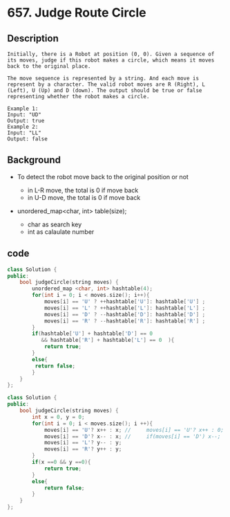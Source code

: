 # 657. Judge Route Circle
## Description
```
Initially, there is a Robot at position (0, 0). Given a sequence of its moves, judge if this robot makes a circle, which means it moves back to the original place.

The move sequence is represented by a string. And each move is represent by a character. The valid robot moves are R (Right), L (Left), U (Up) and D (down). The output should be true or false representing whether the robot makes a circle.

Example 1:
Input: "UD"
Output: true
Example 2:
Input: "LL"
Output: false
```
## Background

* To detect the robot move back to the original position or not
  * in L-R move, the total is 0 if move back
  * in U-D move, the total is 0 if move back

* unordered_map<char, int> table(size);
  * char as search key
  * int as calaulate number

## code
```c++
class Solution {
public:
    bool judgeCircle(string moves) {
        unordered_map <char, int> hashtable(4);
        for(int i = 0; i < moves.size(); i++){
            moves[i] == 'U' ? ++hashtable['U']: hashtable['U'] ;
            moves[i] == 'L' ? ++hashtable['L']: hashtable['L'] ;
            moves[i] == 'D' ? --hashtable['D']: hashtable['D'] ;
            moves[i] == 'R' ? --hashtable['R']: hashtable['R'] ;
        }
        if(hashtable['U'] + hashtable['D'] == 0
           && hashtable['R'] + hashtable['L'] == 0  ){
            return true;
        }
        else{
         return false;
        }
    }
};
```

```c++
class Solution {
public:
    bool judgeCircle(string moves) {
        int x = 0, y = 0;
        for(int i = 0; i < moves.size(); i ++){
            moves[i] == 'U'? x++ : x; //     moves[i] == 'U'? x++ : 0;
            moves[i] == 'D'? x-- : x; //     if(moves[i] == 'D') x--;
            moves[i] == 'L'? y-- : y;
            moves[i] == 'R'? y++ : y;
        }
        if(x ==0 && y ==0){
            return true;
        }
        else{
            return false;
        }
    }
};
```
